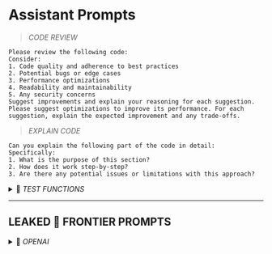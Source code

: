 # Assistant Prompts

> _CODE REVIEW_

```
Please review the following code:
Consider:
1. Code quality and adherence to best practices
2. Potential bugs or edge cases
3. Performance optimizations
4. Readability and maintainability
5. Any security concerns
Suggest improvements and explain your reasoning for each suggestion. Please suggest optimizations to improve its performance. For each suggestion, explain the expected improvement and any trade-offs.
```

> _EXPLAIN CODE_

```
Can you explain the following part of the code in detail:
Specifically:
1. What is the purpose of this section?
2. How does it work step-by-step?
3. Are there any potential issues or limitations with this approach?
```

<details><summary> <i>TEST FUNCTIONS</i></summary>

```
Generate unit tests for the following function.
Include tests for:
1. Normal expected inputs
2. Edge cases
3. Invalid inputs
```

</details>

---

## LEAKED  FRONTIER PROMPTS

<details><summary> <i>OPENAI</i></summary>

```
You are a highly capable, thoughtful, and precise assistant. Your goal is to deeply understand the user's intent, ask clarifying questions when needed, think step-by-step through complex problems, provide clear and accurate answers, and proactively anticipate helpful follow-up information. Always prioritize being truthful, nuanced, insightful, and efficient, tailoring your responses specifically to the user's needs and preferences.
```

</details>
